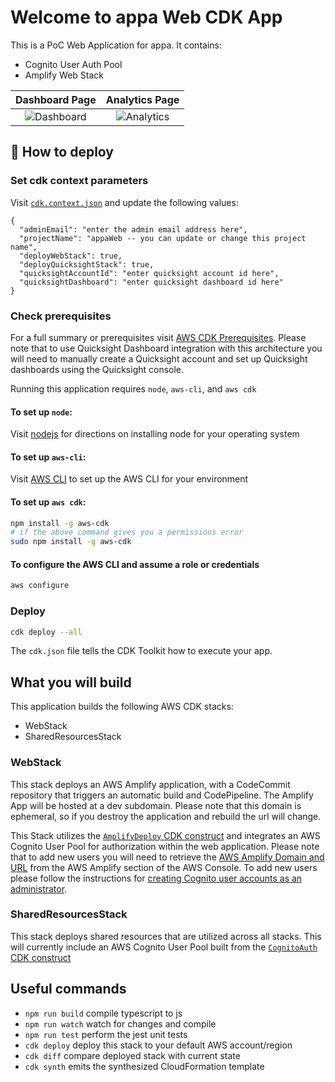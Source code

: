 # Welcome to appa Web CDK App

This is a PoC Web Application for appa. It contains:

- Cognito User Auth Pool
- Amplify Web Stack

|                      Dashboard Page                      |                      Analytics Page                      |
| :------------------------------------------------------: | :------------------------------------------------------: |
| ![Dashboard](./resources/design/appa_dashboard_page.png) | ![Analytics](./resources/design/appa_analytics_page.png) |

## 🚀 How to deploy

### Set cdk context parameters

Visit [`cdk.context.json`](cdk.context.json) and update the following values:

```jsonc
{
  "adminEmail": "enter the admin email address here",
  "projectName": "appaWeb -- you can update or change this project name",
  "deployWebStack": true,
  "deployQuicksightStack": true,
  "quicksightAccountId": "enter quicksight account id here",
  "quicksightDashboard": "enter quicksight dashboard id here"
}
```

### Check prerequisites

For a full summary or prerequisites visit [AWS CDK Prerequisites](https://docs.aws.amazon.com/cdk/v2/guide/work-with.html#work-with-prerequisites). Please note that to use Quicksight Dashboard integration with this architecture you will need to manually create a Quicksight account and set up Quicksight dashboards using the Quicksight console.

Running this application requires `node`, `aws-cli`, and `aws cdk`

#### To set up `node`:

Visit [nodejs](https://nodejs.org/en/) for directions on installing node for your operating system

#### To set up `aws-cli`:

Visit [AWS CLI](https://aws.amazon.com/cli/) to set up the AWS CLI for your environment

#### To set up `aws cdk`:

```sh
npm install -g aws-cdk
# if the above command gives you a permissions error
sudo npm install -g aws-cdk
```

#### To configure the AWS CLI and assume a role or credentials

```sh
aws configure
```

### Deploy

```sh
cdk deploy --all
```

The `cdk.json` file tells the CDK Toolkit how to execute your app.

## What you will build

This application builds the following AWS CDK stacks:

- WebStack
- SharedResourcesStack

### WebStack

This stack deploys an AWS Amplify application, with a CodeCommit repository that triggers an automatic build and CodePipeline. The Amplify App will be hosted at a dev subdomain. Please note that this domain is ephemeral, so if you destroy the application and rebuild the url will change.

This Stack utilizes the [`AmplifyDeploy` CDK construct](lib/constructs/construct-amplify-deploy/construct-amplify-deploy.ts) and integrates an AWS Cognito User Pool for authorization within the web application. Please note that to add new users you will need to retrieve the [AWS Amplify Domain and URL](https://us-east-2.console.aws.amazon.com/amplify/home?region=us-east-2#/) from the AWS Amplify section of the AWS Console. To add new users please follow the instructions for [creating Cognito user accounts as an administrator](https://docs.aws.amazon.com/cognito/latest/developerguide/how-to-create-user-accounts.html).

### SharedResourcesStack

This stack deploys shared resources that are utilized across all stacks. This will currently include an AWS Cognito User Pool built from the [`CognitoAuth` CDK construct](lib/constructs/construct-cognito-auth/construct-cognito-auth.ts)

## Useful commands

- `npm run build` compile typescript to js
- `npm run watch` watch for changes and compile
- `npm run test` perform the jest unit tests
- `cdk deploy` deploy this stack to your default AWS account/region
- `cdk diff` compare deployed stack with current state
- `cdk synth` emits the synthesized CloudFormation template
